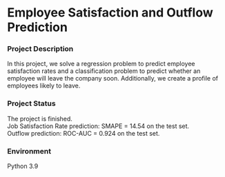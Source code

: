 # Employee Satisfaction and Outflow Prediction

### Project Description
In this project, we solve a regression problem to predict employee satisfaction rates and a classification problem to predict whether an employee will leave the company soon. Additionally, we create a profile of employees likely to leave.

### Project Status
The project is finished. <br> 
Job Satisfaction Rate prediction: SMAPE = 14.54 on the test set.<br>
Outflow prediction: ROC-AUC = 0.924 on the test set.

### Environment
Python 3.9
